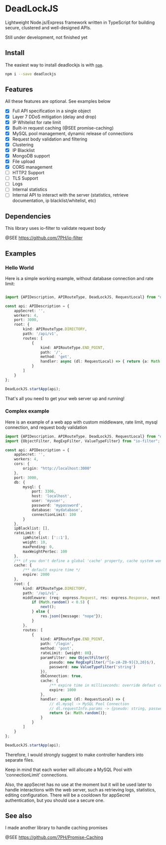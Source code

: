 # DeadLockJS

Lightweight Node.js/Express framework written in TypeScript for building secure, clustered and well-designed APIs.


Still under development, not finished yet


## Install

The easiest way to install deadlockjs is with [`npm`][npm].

[npm]: https://www.npmjs.com/

```sh
npm i --save deadlockjs
```

## Features

All these features are optional. See examples below 
- [X] Full API specification in a single object
- [X] Layer 7 DDoS mitigation (delay and drop)
- [X] IP Whitelist for rate limit
- [X] Built-in request caching (@SEE promise-caching)
- [X] MySQL pool management, dynamic release of connections
- [X] Request body validation and filtering
- [X] Clustering
- [X] IP Blacklist
- [X] MongoDB support
- [X] File upload
- [X] CORS management
- [ ] HTTP2 Support
- [ ] TLS Support
- [ ] Logs
- [ ] Internal statistics
- [ ] Internal API to interact with the server (statistics, retrieve documentation, ip blacklist/whitelist, etc)

## Dependencies
This library uses io-filter to validate request body

@SEE https://github.com/7PH/io-filter

## Examples

### Hello World

Here is a simple working example, without database connection and rate limit:
```typescript

import {APIDescription, APIRouteType, DeadLockJS, RequestLocal} from "deadlockjs";

const api: APIDescription = {
    appSecret: '',
    workers: 4,
    port: 3000,
    root: {
        kind: APIRouteType.DIRECTORY,
        path: '/api/v1',
        routes: [
            {
                kind: APIRouteType.END_POINT,
                path: '/',
                method: 'get',
                handler: async (dl: RequestLocal) => { return {a: Math.random()}; }
            }
        ]
    }
};

DeadLockJS.startApp(api);
```

That's all you need to get your web server up and running! 

### Complex example

Here is an example of a web app with custom middleware, rate limit, mysql connection, and request body validation

```typescript
import {APIDescription, APIRouteType, DeadLockJS, RequestLocal} from "deadlockjs";
import {ObjectFilter, RegExpFilter, ValueTypeFilter} from "io-filter";

const api: APIDescription = {
    appSecret: '',
    workers: 4,
    cors: {
        origin: "http://localhost:3000"
    },
    port: 3000,
    db: {
        mysql: {
            port: 3306,
            host: 'localhost',
            user: 'myuser',
            password: 'mypassword',
            database: 'mydatabase',
            connectionLimit: 100
        }
    },
    ipBlacklist: [],
    rateLimit: {
        ipWhitelist: ['::1'],
        weight: 10,
        maxPending: 0,
        maxWeightPerSec: 100
    },
    /** if you don't define a global 'cache' property, cache system won't be activated */
    cache: {
        /** default expire time */
        expire: 2000
    },
    root: {
        kind: APIRouteType.DIRECTORY,
        path: '/api/v1',
        middleware: (req: express.Request, res: express.Response, next: express.NextFunction) => {
            if (Math.random() < 0.5) {
                next();
            } else {
                res.json({message: "nope"});
            }
        },
        routes: [
            {
                kind: APIRouteType.END_POINT,
                path: '/login',
                method: 'post',
                rateLimit: {weight: 80},
                paramFilter: new ObjectFilter({
                    pseudo: new RegExpFilter(/^[a-zA-Z0-9]{3,20}$/),
                    password: new ValueTypeFilter('string')
                }),
                dbConnection: true,
                cache: {
                    /** expire time in milliseconds: override defaut configuration */
                    expire: 1000
                },
                handler: async (dl: RequestLocal) => {
                    // dl.mysql -> MySQL Pool Connection
                    // dl.requestInfo.params -> {pseudo: string, password: string}
                    return {a: Math.random()};
                }
            }
        ]
    }
};

DeadLockJS.startApp(api);
```

Therefore, I would strongly suggest to make controller handlers into separate files.

Keep in mind that each worker will allocate a MySQL Pool with 'connectionLimit' connections.

Also, the appSecret has no use at the moment but it will be used later to handle interactions with the web server, such as retrieving logs, statistics, editing configuration. There will be a cooldown for appSecret authentication, but you should use a secure one.

## See also

I made another library to handle caching promises

@SEE https://github.com/7PH/Promise-Caching